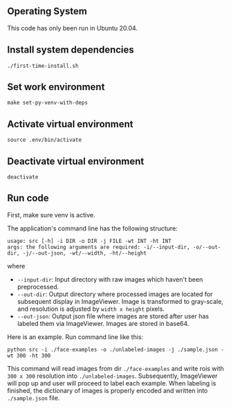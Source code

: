 ## Operating System

This code has only been run in Ubuntu 20.04.

## Install system dependencies

```
./first-time-install.sh
```

## Set work environment

```
make set-py-venv-with-deps
```


## Activate virtual environment

```
source .env/bin/activate
```

## Deactivate virtual environment

```
deactivate
```

## Run code

First, make sure venv is active.

The application's command line has the following structure:

```
usage: src [-h] -i DIR -o DIR -j FILE -wt INT -ht INT
args: the following arguments are required: -i/--input-dir, -o/--out-dir, -j/--out-json, -wt/--width, -ht/--height

```

where

- `--input-dir`: Input directory with raw images which haven't been preprocessed.
- `--out-dir`: Output directory where processed images are located for subsequent display in ImageViewer. Image
               is transformed to gray-scale, and resolution is adjusted by `width x height` pixels.
- `--out-json`: Output json file where images are stored after user has labeled them via ImageViewer. Images are
                stored in base64.

Here is an example. Run command line like this:

```
python src -i ./face-examples -o ./unlabeled-images -j ./sample.json -wt 300 -ht 300
```

This command will read images from dir `./face-examples` and write rois with `300 x 300` resolution into `./unlabeled-images`.
Subsequently, ImageViewer will pop up and user will proceed to label each example. When labeling is finished, the dictionary of
images is properly encoded and written into `./sample.json` file.
